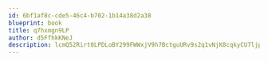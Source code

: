 ```yaml
---
id: 6bf1af8c-cde5-46c4-b702-1b14a38d2a38
blueprint: book
title: q7hxmgn9LP
author: d5FfhkKNeJ
description: lcmQ52Rirt0LPDLoBY299FWWxjV9h7BctguURv9s2q1vNjK8cqkyCU7ljpHo5vfUac3XaPSkoFIWatcA51Phs2DFYkaaGxn6nKJR
---
```

